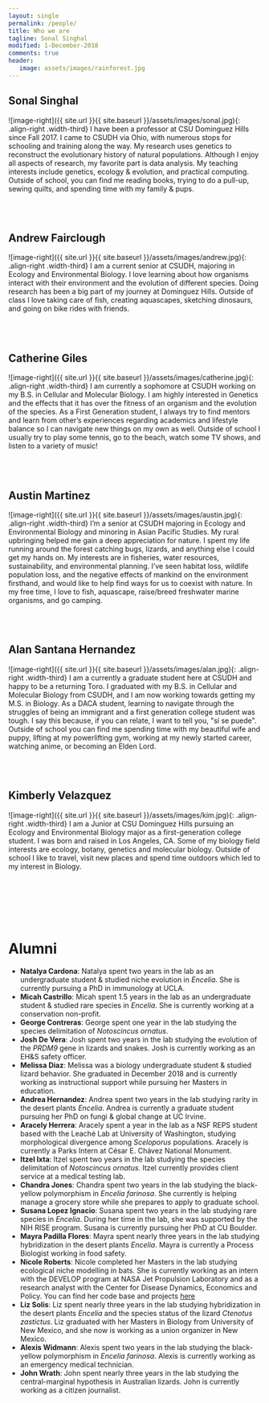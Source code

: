 ```yaml
---
layout: single
permalink: /people/
title: Who we are
tagline: Sonal Singhal
modified: 1-December-2018
comments: true
header:
   image: assets/images/rainforest.jpg
---
```


## Sonal Singhal
![image-right]({{ site.url }}{{ site.baseurl }}/assets/images/sonal.jpg){: .align-right .width-third} I have been a professor at CSU Dominguez Hills since Fall 2017. I came to CSUDH via Ohio, with numerous stops for schooling and training along the way. My research uses genetics to reconstruct the evolutionary history of natural populations. Although I enjoy all aspects of research, my favorite part is data analysis. My teaching interests include genetics, ecology & evolution, and practical computing. Outside of school, you can find me reading books, trying to do a pull-up, sewing quilts, and spending time with my family & pups.

<br><br>

## Andrew Fairclough
![image-right]({{ site.url }}{{ site.baseurl }}/assets/images/andrew.jpg){: .align-right .width-third} 
I am a current senior at CSUDH, majoring in Ecology and Environmental Biology. I love learning about how organisms interact with their environment and the evolution of different species. Doing research has been a big part of my journey at Dominguez Hills. Outside of class I love taking care of fish, creating aquascapes, sketching dinosaurs, and going on bike rides with friends.

<br><br>

## Catherine Giles
![image-right]({{ site.url }}{{ site.baseurl }}/assets/images/catherine.jpg){: .align-right .width-third} 
I am currently a sophomore at CSUDH working on my B.S. in Cellular and Molecular Biology. I am highly interested in Genetics and the effects that it has over the fitness of an organism and the evolution of the species. As a First Generation student, I always try to find mentors and learn from other’s experiences regarding academics and lifestyle balance so I can navigate new things on my own as well. Outside of school I usually try to play some tennis, go to the beach, watch some TV shows, and listen to a variety of music!

<br><br>

## Austin Martinez
![image-right]({{ site.url }}{{ site.baseurl }}/assets/images/austin.jpg){: .align-right .width-third}
I’m a senior at CSUDH majoring in Ecology and Environmental Biology and minoring in Asian Pacific Studies. My rural upbringing helped me gain a deep appreciation for nature. I spent my life running around the forest catching bugs, lizards, and anything else I could get my hands on. My interests are in fisheries, water resources, sustainability, and environmental planning. I’ve seen habitat loss, wildlife population loss, and the negative effects of mankind on the environment firsthand, and would like to help find ways for us to coexist with nature. In my free time, I love to fish, aquascape, raise/breed freshwater marine organisms, and go camping.

<br><br>

## Alan Santana Hernandez
![image-right]({{ site.url }}{{ site.baseurl }}/assets/images/alan.jpg){: .align-right .width-third}
I am a currently a graduate student here at CSUDH and happy to be a returning Toro. I graduated with my B.S. in Cellular and Molecular Biology from CSUDH, and I am now working towards getting my M.S. in Biology. As a DACA student, learning to navigate through the struggles of being an immigrant and a first generation college student was tough. I say this because, if you can relate, I want to tell you, "sí se puede". Outside of school you can find me spending time with my beautiful wife and puppy, lifting at my powerlifting gym, working at my newly started career, watching anime, or becoming an Elden Lord.

<br><br>

## Kimberly Velazquez
![image-right]({{ site.url }}{{ site.baseurl }}/assets/images/kim.jpg){: .align-right .width-third}
I am a Junior at CSU Dominguez Hills pursuing an Ecology and Environmental Biology major as a first-generation college student. I was born and raised in Los Angeles, CA. Some of my biology field interests are ecology, botany, genetics and molecular biology. Outside of school I like to travel, visit new places and spend time outdoors which led to my interest in Biology. 


<br><br><br><br><br>

# Alumni
- **Natalya Cardona**: Natalya spent two years in the lab as an undergraduate student & studied niche evolution in _Encelia_. She is currently pursuing a PhD in immunology at UCLA.
- **Micah Castrillo**: Micah spent 1.5 years in the lab as an undergraduate student & studied rare species in _Encelia_. She is currently working at a conservation non-profit.
- **George Contreras**: George spent one year in the lab studying the species delimitation of _Notoscincus ornatus_.
- **Josh De Vera**: Josh spent two years in the lab studying the evolution of the _PRDM9_ gene in lizards and snakes. Josh is currently working as an EH&S safety officer.
- **Melissa Diaz**: Melissa was a biology undergraduate student & studied lizard behavior. She graduated in December 2018 and is currently working as instructional support while pursuing her Masters in education.
- **Andrea Hernandez**: Andrea spent two years in the lab studying rarity in the desert plants _Encelia_. Andrea is currently a graduate student pursuing her PhD on fungi & global change at UC Irvine.
- **Aracely Herrera**: Aracely spent a year in the lab as a NSF REPS student based with the Leaché Lab at University of Washington, studying morphological divergence among _Sceloporus_ populations. Aracely is currently a Parks Intern at César E. Chávez National Monument.
- **Itzel Ixta**: Itzel spent two years in the lab studying the species delimitation of _Notoscincus ornatus_. Itzel currently provides client service at a medical testing lab.
- **Chandra Jones**: Chandra spent two years in the lab studying the black-yellow polymorphism in _Encelia farinosa_. She currently is helping manage a grocery store while she prepares to apply to graduate school.
- **Susana Lopez Ignacio**: Susana spent two years in the lab studying rare species in _Encelia_. During her time in the lab, she was supported by the NIH RISE program. Susana is currently pursuing her PhD at CU Boulder. 
- **Mayra Padilla Flores**: Mayra spent nearly three years in the lab studying hybridization in the desert plants _Encelia_. Mayra is currently a Process Biologist working in food safety.
- **Nicole Roberts**: Nicole completed her Masters in the lab studying ecological niche modelling in bats. She is currently working as an intern with the DEVELOP program at NASA Jet Propulsion Laboratory and as a research analyst with the Center for Disease Dynamics, Economics and Policy. You can find her code base and projects [here](https://github.com/Octoberweather)
- **Liz Solis**: Liz spent nearly three years in the lab studying hybridization in the desert plants _Encelia_ and the species status of the lizard _Ctenotus zastictus_. Liz graduated with her Masters in Biology from University of New Mexico, and she now is working as a union organizer in New Mexico.
- **Alexis Widmann**: Alexis spent two years in the lab studying the black-yellow polymorphism in _Encelia farinosa_. Alexis is currently working as an emergency medical technician.
- **John Wrath**: John spent nearly three years in the lab studying the central-marginal hypothesis in Australian lizards. John is currently working as a citizen journalist.

<br><br>